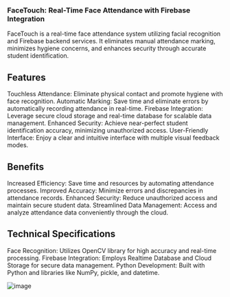 ### FaceTouch: Real-Time Face Attendance with Firebase Integration
FaceTouch is a real-time face attendance system utilizing facial recognition and Firebase backend services. It eliminates manual attendance marking, minimizes hygiene concerns, and enhances security through accurate student identification.

## Features
Touchless Attendance: Eliminate physical contact and promote hygiene with face recognition.
Automatic Marking: Save time and eliminate errors by automatically recording attendance in real-time.
Firebase Integration: Leverage secure cloud storage and real-time database for scalable data management.
Enhanced Security: Achieve near-perfect student identification accuracy, minimizing unauthorized access.
User-Friendly Interface: Enjoy a clear and intuitive interface with multiple visual feedback modes.

## Benefits
Increased Efficiency: Save time and resources by automating attendance processes.
Improved Accuracy: Minimize errors and discrepancies in attendance records.
Enhanced Security: Reduce unauthorized access and maintain secure student data.
Streamlined Data Management: Access and analyze attendance data conveniently through the cloud.

## Technical Specifications
Face Recognition: Utilizes OpenCV library for high accuracy and real-time processing.
Firebase Integration: Employs Realtime Database and Cloud Storage for secure data management.
Python Development: Built with Python and libraries like NumPy, pickle, and datetime.

![image](https://github.com/abheer18/Attendance_system_Realtime/assets/72267713/d48002b2-aa89-4687-bae4-c6aff7b51f32)
